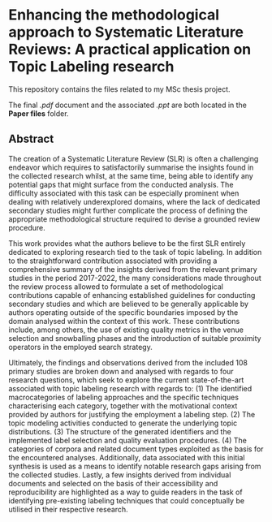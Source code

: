 # Enhancing the methodological approach to Systematic Literature Reviews: A practical application on Topic Labeling research
This repository contains the files related to my MSc thesis project.

The final *.pdf* document and the associated *.ppt* are both located in the **Paper files** folder.

## Abstract
The creation of a Systematic Literature Review (SLR) is often a challenging endeavor which requires to satisfactorily summarise the insights found in the collected research whilst, 
at the same time, being able to identify any potential gaps that might surface from the conducted analysis. The difficulty associated with this task can be especially prominent when 
dealing with relatively underexplored domains, where the lack of dedicated secondary studies might further complicate the process of defining the appropriate methodological 
structure required to devise a grounded review procedure.

This work provides what the authors believe to be the first SLR entirely dedicated to exploring research tied to the task of topic labeling. In addition to the straightforward 
contribution associated with providing a comprehensive summary of the insights derived from the relevant primary studies in the period 2017-2022, the many considerations made 
throughout the review process allowed to formulate a set of methodological contributions capable of enhancing established guidelines for conducting secondary studies and which are 
believed to be generally applicable by authors operating outside of the specific boundaries imposed by the domain analysed within the context of this work. These contributions 
include, among others, the use of existing quality metrics in the venue selection and snowballing phases and the introduction of suitable proximity operators in the employed search 
strategy.

Ultimately, the findings and observations derived from the included 108 primary studies are broken down and analysed with regards to four research questions, which seek to explore 
the current state-of-the-art associated with topic labeling research with regards to: (1) The identified macrocategories of labeling approaches and the specific techniques 
characterising each category, together with the motivational context provided by authors for justifying the employment a labeling step. (2) The topic modeling activities conducted 
to generate the underlying topic distributions. (3) The structure of the generated identifiers and the implemented label selection and quality evaluation procedures. (4) 
The categories of corpora and related document types exploited as the basis for the encountered analyses. Additionally, data associated with this initial synthesis is used as a means 
to identify notable research gaps arising from the collected studies. Lastly, a few insights derived from individual documents and selected on the basis of their accessibility and 
reproducibility are highlighted as a way to guide readers in the task of identifying pre-existing labeling techniques that could conceptually be utilised in their respective 
research.
